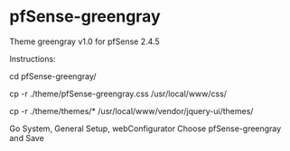 # pfSense-greengray
Theme greengray v1.0 for pfSense 2.4.5

Instructions:

cd pfSense-greengray/

cp -r ./theme/pfSense-greengray.css /usr/local/www/css/

cp -r ./theme/themes/* /usr/local/www/vendor/jquery-ui/themes/

Go System, General Setup, webConfigurator Choose pfSense-greengray and Save

